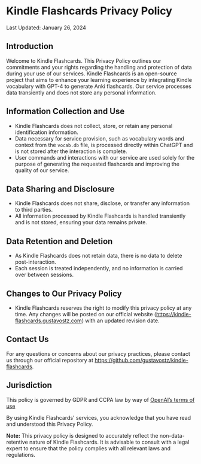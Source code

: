 # Kindle Flashcards Privacy Policy
Last Updated: January 26, 2024

## Introduction
Welcome to Kindle Flashcards. This Privacy Policy outlines our commitments and your rights regarding the handling and protection of data during your use of our services. Kindle Flashcards is an open-source project that aims to enhance your learning experience by integrating Kindle vocabulary with GPT-4 to generate Anki flashcards. Our service processes data transiently and does not store any personal information.

## Information Collection and Use
- Kindle Flashcards does not collect, store, or retain any personal identification information.
- Data necessary for service provision, such as vocabulary words and context from the `vocab.db` file, is processed directly within ChatGPT and is not stored after the interaction is complete.
- User commands and interactions with our service are used solely for the purpose of generating the requested flashcards and improving the quality of our service.

## Data Sharing and Disclosure
- Kindle Flashcards does not share, disclose, or transfer any information to third parties.
- All information processed by Kindle Flashcards is handled transiently and is not stored, ensuring your data remains private.

## Data Retention and Deletion
- As Kindle Flashcards does not retain data, there is no data to delete post-interaction.
- Each session is treated independently, and no information is carried over between sessions.

## Changes to Our Privacy Policy
- Kindle Flashcards reserves the right to modify this privacy policy at any time. Any changes will be posted on our official website (https://kindle-flashcards.gustavostz.com) with an updated revision date.

## Contact Us
For any questions or concerns about our privacy practices, please contact us through our official repository at https://github.com/gustavostz/kindle-flashcards.

## Jurisdiction
This policy is governed by GDPR and CCPA law by way of [OpenAI’s terms of use](https://openai.com/policies/terms-of-use)

By using Kindle Flashcards' services, you acknowledge that you have read and understood this Privacy Policy.

**Note:** This privacy policy is designed to accurately reflect the non-data-retentive nature of Kindle Flashcards. It is advisable to consult with a legal expert to ensure that the policy complies with all relevant laws and regulations.
